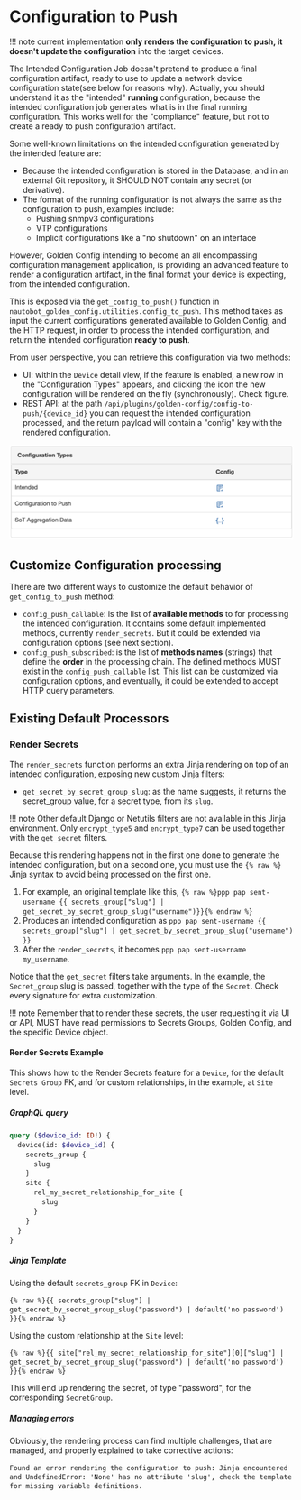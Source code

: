 # Configuration to Push

!!! note
    current implementation **only renders the configuration to push, it doesn't update the configuration** into the target devices.

The Intended Configuration Job doesn't pretend to produce a final configuration artifact, ready to use to update a network device configuration state(see below for reasons why). Actually, you should understand it as the "intended" **running** configuration, because the intended configuration job generates what is in the final running configuration. This works well for the "compliance" feature, but not to create a ready to push configuration artifact.

Some well-known limitations on the intended configuration generated by the intended feature are:

- Because the intended configuration is stored in the Database, and in an external Git repository, it SHOULD NOT contain any secret (or derivative).
- The format of the running configuration is not always the same as the configuration to push, examples include:
  - Pushing snmpv3 configurations
  - VTP configurations
  - Implicit configurations like a "no shutdown" on an interface

However, Golden Config intending to become an all encompassing configuration management application, is providing an advanced feature to render a configuration artifact, in the final format your device is expecting, from the intended configuration.

This is exposed via the `get_config_to_push()` function in `nautobot_golden_config.utilities.config_to_push`. This method takes as input the current configurations generated available to Golden Config, and the HTTP request, in order to process the intended configuration, and return the intended configuration **ready to push**.

From user perspective, you can retrieve this configuration via two methods:

- UI: within the `Device` detail view, if the feature is enabled, a new row in the "Configuration Types" appears, and clicking the icon the new configuration will be rendered on the fly (synchronously). Check figure.
- REST API: at the path `/api/plugins/golden-config/config-to-push/{device_id}` you can request the intended configuration processed, and the return payload will contain a "config" key with the rendered configuration.

![Configuration to push](../images/config_to_push_1.png)

## Customize Configuration processing

There are two different ways to customize the default behavior of `get_config_to_push` method:

- `config_push_callable`: is the list of **available methods** to for processing the intended configuration. It contains some default implemented methods, currently `render_secrets`. But it could be extended via configuration options (see next section).
- `config_push_subscribed`: is the list of **methods names** (strings) that define the **order** in the processing chain. The defined methods MUST exist in the `config_push_callable` list. This list can be customized via configuration options, and eventually, it could be extended to accept HTTP query parameters.

## Existing Default Processors

### Render Secrets

The `render_secrets` function performs an extra Jinja rendering on top of an intended configuration, exposing new custom Jinja filters:

- `get_secret_by_secret_group_slug`: as the name suggests, it returns the secret_group value, for a secret type, from its `slug`.

!!! note
    Other default Django or Netutils filters are not available in this Jinja environment. Only `encrypt_type5` and `encrypt_type7` can be used together with the `get_secret` filters.

Because this rendering happens not in the first one done to generate the intended configuration, but on a second one, you must use the `{% raw %}` Jinja syntax to avoid being processed on the first one.

1. For example, an original template like this, `{% raw %}ppp pap sent-username {{ secrets_group["slug"] | get_secret_by_secret_group_slug("username")}}{% endraw %}`
2. Produces an intended configuration as `ppp pap sent-username {{ secrets_group["slug"] | get_secret_by_secret_group_slug("username") }}`
3. After the `render_secrets`, it becomes `ppp pap sent-username my_username`.

Notice that the `get_secret` filters take arguments. In the example, the `Secret_group` slug is passed, together with the type of the `Secret`. Check every signature for extra customization.

!!! note
    Remember that to render these secrets, the user requesting it via UI or API, MUST have read permissions to Secrets Groups, Golden Config, and the specific Device object.

#### Render Secrets Example

This shows how to the Render Secrets feature for a `Device`, for the default `Secrets Group` FK, and for custom relationships, in the example, at `Site` level.

##### GraphQL query

```graphql
query ($device_id: ID!) {
  device(id: $device_id) {
    secrets_group {
      slug
    }
    site {
      rel_my_secret_relationship_for_site {
        slug
      }
    }
  }
}
```

##### Jinja Template

Using the default `secrets_group` FK in `Device`:

```jinja2
{% raw %}{{ secrets_group["slug"] | get_secret_by_secret_group_slug("password") | default('no password') }}{% endraw %}
```

Using the custom relationship at the `Site` level:

```jinja2
{% raw %}{{ site["rel_my_secret_relationship_for_site"][0]["slug"] | get_secret_by_secret_group_slug("password") | default('no password') }}{% endraw %}
```

This will end up rendering the secret, of type "password", for the corresponding `SecretGroup`.

##### Managing errors

Obviously, the rendering process can find multiple challenges, that are managed, and properly explained to take corrective actions:

```
Found an error rendering the configuration to push: Jinja encountered and UndefinedError: 'None' has no attribute 'slug', check the template for missing variable definitions.
```
